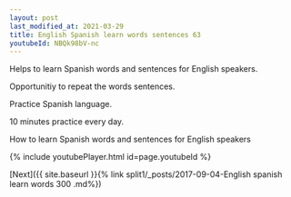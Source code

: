 ```yaml
---
layout: post
last_modified_at: 2021-03-29
title: English Spanish learn words sentences 63 
youtubeId: NBQk98bV-nc
---
```

 
 
Helps to learn Spanish words and sentences for English speakers.

Opportunitiy to repeat the words sentences. 

Practice Spanish language. 
 
10 minutes practice every day. 
 
How to learn Spanish words and sentences for English speakers 
 
{% include youtubePlayer.html id=page.youtubeId %}
 
 
[Next]({{ site.baseurl }}{% link  split1/_posts/2017-09-04-English spanish learn words 300 .md%})
 
